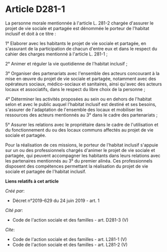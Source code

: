 # Article D281-1

La personne morale mentionnée à l'article L. 281-2 chargée d'assurer le projet de vie sociale et partagée est dénommée le
porteur de l'habitat inclusif et doit à ce titre : 

1° Elaborer avec les habitants le projet de vie sociale et partagée, en s'assurant de la participation de chacun d'entre eux
et dans le respect du cahier des charges mentionné à l'article L. 281-1 ; 

2° Animer et réguler la vie quotidienne de l'habitat inclusif ; 

3° Organiser des partenariats avec l'ensemble des acteurs concourant à la mise en œuvre du projet de vie sociale et partagée,
notamment avec des opérateurs sociaux, médico-sociaux et sanitaires, ainsi qu'avec des acteurs locaux et associatifs, dans le
respect du libre choix de la personne ; 

4° Déterminer les activités proposées au sein ou en dehors de l'habitat selon et avec le public auquel l'habitat inclusif est
destiné et ses besoins, s'assurer de l'adaptation de l'ensemble des locaux et mobiliser les ressources des acteurs mentionnés
au 3° dans le cadre des partenariats ; 

5° Assurer les relations avec le propriétaire dans le cadre de l'utilisation et du fonctionnement du ou des locaux communs
affectés au projet de vie sociale et partagée. 

Pour la réalisation de ces missions, le porteur de l'habitat inclusif s'appuie sur un ou des professionnels chargés d'animer
le projet de vie sociale et partagée, qui peuvent accompagner les habitants dans leurs relations avec les partenaires
mentionnés au 3° du premier alinéa. Ces professionnels disposent des compétences permettant la réalisation du projet de vie
sociale et partagée de l'habitat inclusif.

**Liens relatifs à cet article**

_Créé par_:

  - Décret n°2019-629 du 24 juin 2019 - art. 1

_Cité par_:

  - Code de l'action sociale et des familles - art. D281-3 (V)

_Cite_:

  - Code de l'action sociale et des familles - art. L281-1 (V)
  - Code de l'action sociale et des familles - art. L281-2 (V)
